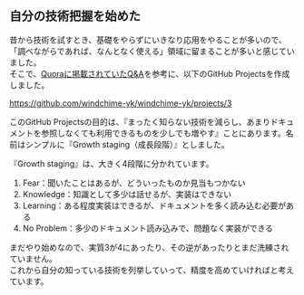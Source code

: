 ## 自分の技術把握を始めた

昔から技術を試すとき、基礎をやらずにいきなり応用をやることが多いので、「調べながらであれば、なんとなく使える」領域に留まることが多いと感じていました。\
そこで、[Quoraに掲載されていたQ&A](https://jp.quora.com/%E3%81%A9%E3%81%86%E3%82%84%E3%81%A3%E3%81%A6%E3%83%86%E3%82%AF%E3%83%8E%E3%83%AD%E3%82%B8%E3%83%BC%E3%82%92%E8%BF%BD%E3%81%84%E3%81%8B%E3%81%91%E3%81%A6%E3%81%84%E3%81%BE%E3%81%99%E3%81%8B-%E3%82%B8%E3%83%A5)を参考に、以下のGitHub
Projectsを作成しました。

<https://github.com/windchime-yk/windchime-yk/projects/3>

このGitHub
Projectsの目的は、『まったく知らない技術を減らし、あまりドキュメントを参照しなくても利用できるものを少しでも増やす』ことにあります。名前はシンプルに『Growth
staging（成長段階）』としました。

『Growth staging』は、大きく4段階に分かれています。

1. Fear：聞いたことはあるが、どういったものか見当もつかない
2. Knowledge：知識として多少は話せるが、実装はできない
3. Learning：ある程度実装はできるが、ドキュメントを多く読み込む必要がある
4. No Problem：多少のドキュメント読み込みで、問題なく実装ができる

まだやり始めなので、実質3が4にあったり、その逆があったりとまだ洗練されていません。\
これから自分の知っている技術を列挙していって、精度を高めていければと考えています。
